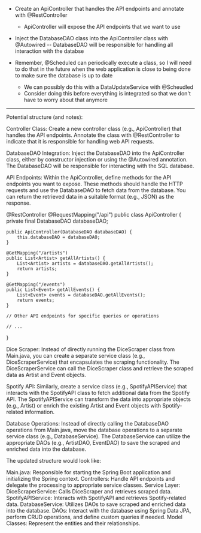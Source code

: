 - Create an ApiController that handles the API endpoints and annotate with @RestController
    - ApiController will expose the API endpoints that we want to use
- Inject the DatabaseDAO class into the ApiController class with @Autowired -- DatabaseDAO will be responsible for handling all interaction with the databse

- Remember, @Scheduled can periodically execute a class, so I will need to do that in the future when the web application is close to being done to make sure the database is up to date
    - We can possibly do this with a DataUpdateService with @Scheudled
    - Consider doing this before everything is integrated so that we don't have to worry about that anymore

-----

Potential structure (and notes):

Controller Class: Create a new controller class (e.g., ApiController) that handles the API endpoints. Annotate the class with @RestController to indicate that it is responsible for handling web API requests.

DatabaseDAO Integration: Inject the DatabaseDAO into the ApiController class, either by constructor injection or using the @Autowired annotation. The DatabaseDAO will be responsible for interacting with the SQL database.

API Endpoints: Within the ApiController, define methods for the API endpoints you want to expose. These methods should handle the HTTP requests and use the DatabaseDAO to fetch data from the database. You can return the retrieved data in a suitable format (e.g., JSON) as the response.

@RestController
@RequestMapping("/api")
public class ApiController {
    private final DatabaseDAO databaseDAO;

    public ApiController(DatabaseDAO databaseDAO) {
        this.databaseDAO = databaseDAO;
    }

    @GetMapping("/artists")
    public List<Artist> getAllArtists() {
        List<Artist> artists = databaseDAO.getAllArtists();
        return artists;
    }

    @GetMapping("/events")
    public List<Event> getAllEvents() {
        List<Event> events = databaseDAO.getAllEvents();
        return events;
    }

    // Other API endpoints for specific queries or operations

    // ...
}



Dice Scraper: Instead of directly running the DiceScraper class from Main.java, you can create a separate service class (e.g., DiceScraperService) that encapsulates the scraping functionality. The DiceScraperService can call the DiceScraper class and retrieve the scraped data as Artist and Event objects.

Spotify API: Similarly, create a service class (e.g., SpotifyAPIService) that interacts with the SpotifyAPI class to fetch additional data from the Spotify API. The SpotifyAPIService can transform the data into appropriate objects (e.g., Artist) or enrich the existing Artist and Event objects with Spotify-related information.

Database Operations: Instead of directly calling the DatabaseDAO operations from Main.java, move the database operations to a separate service class (e.g., DatabaseService). The DatabaseService can utilize the appropriate DAOs (e.g., ArtistDAO, EventDAO) to save the scraped and enriched data into the database.

The updated structure would look like:

Main.java: Responsible for starting the Spring Boot application and initializing the Spring context.
Controllers: Handle API endpoints and delegate the processing to appropriate service classes.
Service Layer:
DiceScraperService: Calls DiceScraper and retrieves scraped data.
SpotifyAPIService: Interacts with SpotifyAPI and retrieves Spotify-related data.
DatabaseService: Utilizes DAOs to save scraped and enriched data into the database.
DAOs: Interact with the database using Spring Data JPA, perform CRUD operations, and define custom queries if needed.
Model Classes: Represent the entities and their relationships.
